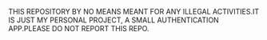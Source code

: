 THIS REPOSITORY BY NO MEANS MEANT FOR ANY ILLEGAL ACTIVITIES.IT IS JUST MY PERSONAL PROJECT, A SMALL AUTHENTICATION APP.PLEASE DO NOT REPORT THIS REPO.
